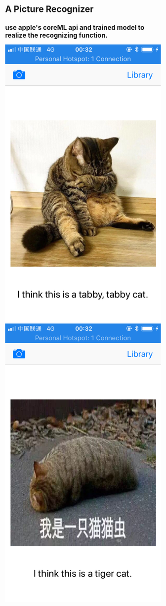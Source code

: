 # A Picture Recognizer
## use apple's coreML api and trained model to realize the recognizing function.
![image](https://github.com/popduorz/cPic/raw/master/demo1.png)
![image](https://github.com/popduorz/cPic/raw/master/demo2.png)